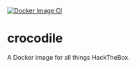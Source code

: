 [![Docker Image CI](https://github.com/JBerny/crocodile/actions/workflows/docker-image.yml/badge.svg?branch=master)](https://github.com/JBerny/crocodile/actions/workflows/docker-image.yml)

# crocodile

A Docker image for all things HackTheBox.

